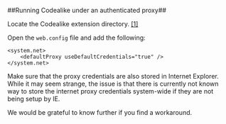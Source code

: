 ﻿##Running Codealike under an authenticated proxy##

Locate the Codealike extension directory. [[1]](https://github.com/Codealike/Codealike-KnowledgeBase/blob/master/locate-codealike-extension.md)

Open the `web.config` file and add the following:

```
<system.net> 
    <defaultProxy useDefaultCredentials="true" /> 
</system.net> 
```

Make sure that the proxy credentials are also stored in Internet Explorer. While it may seem strange, the issue is that there is currently not known way to store the internet proxy credentials system-wide if they are not being setup by IE.

 We would be grateful to know further if you find a workaround. 